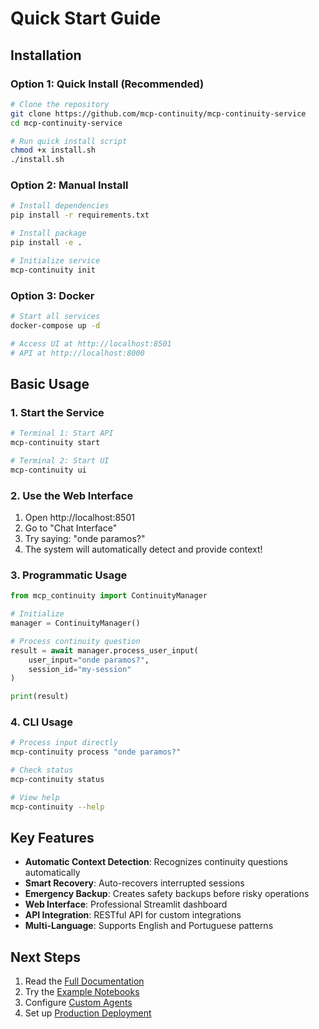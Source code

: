 # Quick Start Guide

## Installation

### Option 1: Quick Install (Recommended)
```bash
# Clone the repository
git clone https://github.com/mcp-continuity/mcp-continuity-service
cd mcp-continuity-service

# Run quick install script
chmod +x install.sh
./install.sh
```

### Option 2: Manual Install
```bash
# Install dependencies
pip install -r requirements.txt

# Install package
pip install -e .

# Initialize service
mcp-continuity init
```

### Option 3: Docker
```bash
# Start all services
docker-compose up -d

# Access UI at http://localhost:8501
# API at http://localhost:8000
```

## Basic Usage

### 1. Start the Service
```bash
# Terminal 1: Start API
mcp-continuity start

# Terminal 2: Start UI
mcp-continuity ui
```

### 2. Use the Web Interface
1. Open http://localhost:8501
2. Go to "Chat Interface"
3. Try saying: "onde paramos?"
4. The system will automatically detect and provide context!

### 3. Programmatic Usage
```python
from mcp_continuity import ContinuityManager

# Initialize
manager = ContinuityManager()

# Process continuity question
result = await manager.process_user_input(
    user_input="onde paramos?",
    session_id="my-session"
)

print(result)
```

### 4. CLI Usage
```bash
# Process input directly
mcp-continuity process "onde paramos?"

# Check status
mcp-continuity status

# View help
mcp-continuity --help
```

## Key Features

- **Automatic Context Detection**: Recognizes continuity questions automatically
- **Smart Recovery**: Auto-recovers interrupted sessions
- **Emergency Backup**: Creates safety backups before risky operations
- **Web Interface**: Professional Streamlit dashboard
- **API Integration**: RESTful API for custom integrations
- **Multi-Language**: Supports English and Portuguese patterns

## Next Steps

1. Read the [Full Documentation](docs/)
2. Try the [Example Notebooks](examples/)
3. Configure [Custom Agents](docs/agents.md)
4. Set up [Production Deployment](docs/deployment.md)
